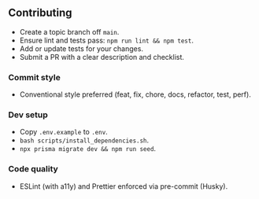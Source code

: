 ## Contributing

- Create a topic branch off `main`.
- Ensure lint and tests pass: `npm run lint && npm test`.
- Add or update tests for your changes.
- Submit a PR with a clear description and checklist.

### Commit style
- Conventional style preferred (feat, fix, chore, docs, refactor, test, perf).

### Dev setup
- Copy `.env.example` to `.env`.
- `bash scripts/install_dependencies.sh`.
- `npx prisma migrate dev && npm run seed`.

### Code quality
- ESLint (with a11y) and Prettier enforced via pre-commit (Husky).
